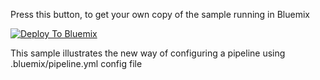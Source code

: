 Press this button, to get your own copy of the sample running in Bluemix 

[![Deploy To Bluemix](https://bluemix.net/deploy/button.png)](https://hub.jazz.net/deploy/index.html?repository=https%3A%2F%2Fhub.jazz.net%2Fgit%2Ferics%2FJavaSampleUnitTest)

This sample illustrates the new way of configuring a pipeline using .bluemix/pipeline.yml config file

